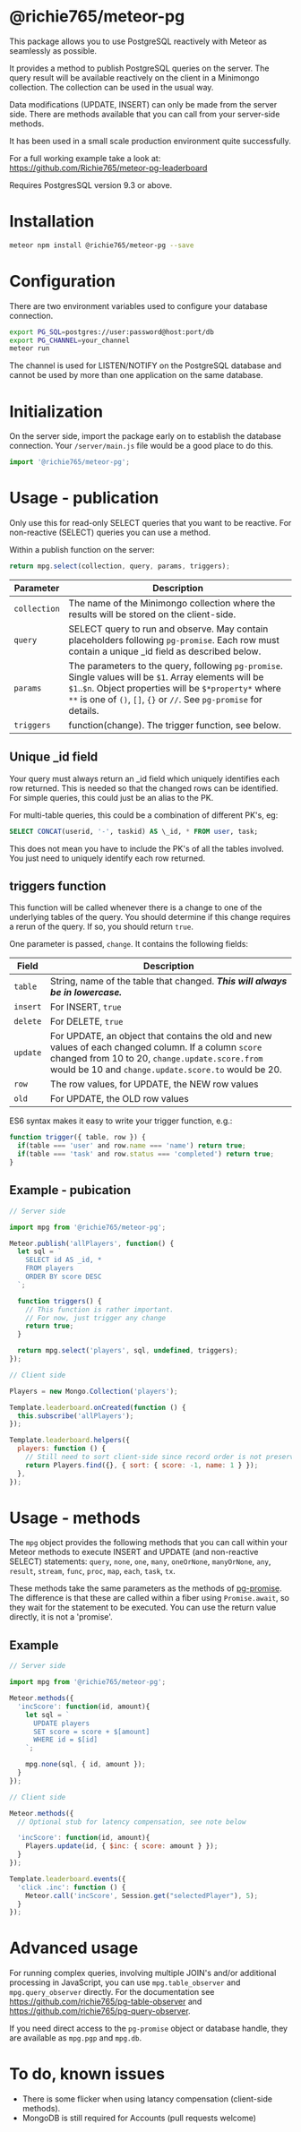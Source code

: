 # @richie765/meteor-pg
This package allows you to use PostgreSQL reactively with Meteor as seamlessly
as possible.

It provides a method to publish PostgreSQL queries on the server. The query
result will be available reactively on the client in a Minimongo collection.
The collection can be used in the usual way.

Data modifications (UPDATE, INSERT) can only be made from the server side.
There are methods available that you can call from your server-side methods.

It has been used in a small scale production environment quite successfully.

For a full working example take a look at: https://github.com/Richie765/meteor-pg-leaderboard

Requires PostgresSQL version 9.3 or above.

# Installation
```bash
meteor npm install @richie765/meteor-pg --save
```

# Configuration
There are two environment variables used to configure your database connection.

```bash
export PG_SQL=postgres://user:password@host:port/db
export PG_CHANNEL=your_channel
meteor run
```

The channel is used for LISTEN/NOTIFY on the PostgreSQL database and cannot
be used by more than one application on the same database.

# Initialization
On the server side, import the package early on to establish the database connection. Your `/server/main.js` file would be a good place to do this.
```javascript
import '@richie765/meteor-pg';
```

# Usage - publication
Only use this for read-only SELECT queries that you want to be reactive. For non-reactive
(SELECT) queries you can use a method.

Within a publish function on the server:
```javascript
return mpg.select(collection, query, params, triggers);
```

Parameter | Description
--------- | -----------
`collection` | The name of the Minimongo collection where the results will be stored on the client-side.
`query` | SELECT query to run and observe. May contain placeholders following `pg-promise`. Each row must contain a unique \_id field as described below.
`params` | The parameters to the query, following `pg-promise`. Single values will be `$1`. Array elements will be `$1`..`$n`. Object properties will be `$*property*` where `**` is one of `()`, `[]`, `{}` or `//`. See `pg-promise` for details.
`triggers` | function(change). The trigger function, see below.


## Unique \_id field

Your query must always return an \_id field which uniquely identifies
each row returned. This is needed so that the changed rows can be identified.
For simple queries, this could just be an alias to the PK.

For multi-table queries, this could be a combination of different PK's, eg:

```sql
SELECT CONCAT(userid, '-', taskid) AS \_id, * FROM user, task;
```

This does not mean you have to include the PK's of all the tables involved.
You just need to uniquely identify each row returned.


## triggers function

This function will be called whenever there is a change to one of the underlying tables of the query.
You should determine if this change requires a rerun of the query. If so, you should return `true`.

One parameter is passed, `change`. It contains the following fields:

Field | Description
-------------- | -----------
`table` | String, name of the table that changed. ***This will always be in lowercase.***
`insert` | For INSERT, `true`
`delete` | For DELETE, `true`
`update` | For UPDATE, an object that contains the old and new values of each changed column. If a column `score` changed from 10 to 20, `change.update.score.from` would be 10 and `change.update.score.to` would be 20.
`row` | The row values, for UPDATE, the NEW row values
`old` | For UPDATE, the OLD row values

ES6 syntax makes it easy to write your trigger function, e.g.:

```javascript
function trigger({ table, row }) {
  if(table === 'user' and row.name === 'name') return true;
  if(table === 'task' and row.status === 'completed') return true;
}
```

## Example - pubication
```javascript
// Server side

import mpg from '@richie765/meteor-pg';

Meteor.publish('allPlayers', function() {
  let sql = `
    SELECT id AS _id, *
    FROM players
    ORDER BY score DESC
  `;

  function triggers() {
    // This function is rather important.
    // For now, just trigger any change
    return true;
  }

  return mpg.select('players', sql, undefined, triggers);
});

// Client side

Players = new Mongo.Collection('players');

Template.leaderboard.onCreated(function () {
  this.subscribe('allPlayers');
});

Template.leaderboard.helpers({
  players: function () {
    // Still need to sort client-side since record order is not preserved
    return Players.find({}, { sort: { score: -1, name: 1 } });
  },
});
```

# Usage - methods

The `mpg` object provides the following methods that you can call within your Meteor methods to execute INSERT and UPDATE (and non-reactive SELECT) statements: `query`, `none`, `one`, `many`, `oneOrNone`, `manyOrNone`, `any`, `result`, `stream`, `func`, `proc`, `map`, `each`, `task`, `tx`.

These methods take the same parameters as the methods of [pg-promise](https://github.com/vitaly-t/pg-promise).
The difference is that these are called within a fiber using `Promise.await`, so they wait for the statement to be executed. You can
use the return value directly, it is not a 'promise'.

## Example

```javascript
// Server side

import mpg from '@richie765/meteor-pg';

Meteor.methods({
  'incScore': function(id, amount){
    let sql = `
      UPDATE players
      SET score = score + $[amount]
      WHERE id = $[id]
    `;

    mpg.none(sql, { id, amount });
  }
});

// Client side

Meteor.methods({
  // Optional stub for latency compensation, see note below

  'incScore': function(id, amount){
    Players.update(id, { $inc: { score: amount } });    
  }
});

Template.leaderboard.events({
  'click .inc': function () {
    Meteor.call('incScore', Session.get("selectedPlayer"), 5);
  }
});
```

# Advanced usage
For running complex queries, involving multiple JOIN's and/or additional processing in JavaScript,
you can use `mpg.table_observer` and `mpg.query_observer` directly. For the documentation see
https://github.com/richie765/pg-table-observer and https://github.com/richie765/pg-query-observer.

If you need direct access to the `pg-promise` object or database handle, they are available as `mpg.pgp` and `mpg.db`.

# To do, known issues
* There is some flicker when using latancy compensation (client-side methods).
* MongoDB is still required for Accounts (pull requests welcome)
